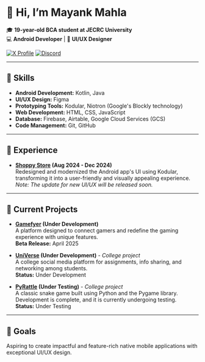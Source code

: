 # 👋 Hi, I’m **Mayank Mahla**

🎓 **19-year-old BCA student at JECRC University**  
💻 **Android Developer** | 🎨 **UI/UX Designer**

[![X Profile](https://img.shields.io/badge/X-@imayankmahla-1DA1F2?style=for-the-badge&logo=x)](https://x.com/imayankmahla)   [![Discord](https://dcbadge.limes.pink/api/server/fagAu3WBE8)](https://discord.gg/fagAu3WBE8)

---

## 🔧 Skills

- **Android Development:** Kotlin, Java
- **UI/UX Design:** Figma
- **Prototyping Tools:** Kodular, Niotron (Google's Blockly technology)
- **Web Development:** HTML, CSS, JavaScript  
- **Database:** Firebase, Airtable, Google Cloud Services (GCS)
- **Code Management:** Git, GitHub

---

## 💼 Experience

- **[Shoppy Store](https://shoppystorenp.com) (Aug 2024 - Dec 2024)**  
  Redesigned and modernized the Android app's UI using Kodular, transforming it into a user-friendly and visually appealing experience.  
  *Note: The update for new UI/UX will be released soon.*

---
 
## 🚀 Current Projects  

- **[Gamefyer](https://gamefyer.com) (Under Development)**  
  A platform designed to connect gamers and redefine the gaming experience with unique features.  
  **Beta Release:** April 2025  

- **[UniVerse](https://github.com/mayankmahla/UniVerse) (Under Development)** - *College project*  
  A college social media platform for assignments, info sharing, and networking among students.  
  **Status:** Under Development  

- **[PyRattle](https://github.com/mayankmahla/PyRattle) (Under Testing)** - *College project*  
  A classic snake game built using Python and the Pygame library. Development is complete, and it is currently undergoing testing.  
  **Status:** Under Testing  

---

## 🎯 Goals
Aspiring to create impactful and feature-rich native mobile applications with exceptional UI/UX design.
